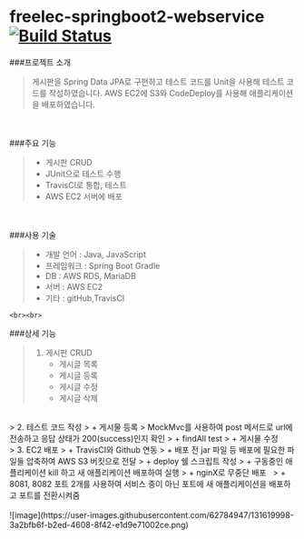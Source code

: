 # freelec-springboot2-webservice [![Build Status](https://travis-ci.com/ohjiwon-201733026/freelec-springboot2-webservice.svg?branch=master)](https://travis-ci.com/ohjiwon-201733026/freelec-springboot2-webservice)


###프로젝트 소개  
> 게시판을 Spring Data JPA로 구현하고 테스트 코드를 Unit을 사용해 테스트 코드를 작성하였습니다. AWS EC2에 S3와 CodeDeploy를 사용해 애플리케이션을 배포하였습니다.
  
  <br><br>
###주요 기능  
> + 게시판 CRUD
> + JUnit으로 테스트 수행
> + TravisCI로 통합, 테스트
> + AWS EC2 서버에 배포   
  
  <br><br>
###사용 기술  
> + 개발 언어 : Java, JavaScript  
> + 프레임워크 : Spring Boot Gradle  
> + DB : AWS RDS, MariaDB  
> + 서버 : AWS EC2  
> + 기타 : gitHub,TravisCI  
  
    <br><br>
###상세 기능  
> 1. 게시판 CRUD
>     + 게시글 목록  
>     + 게시글 등록  
>     + 게시글 수정  
>     + 게시글 삭제 
<br> 
> 2. 테스트 코드 작성  
>     + 게시물 등록  
>       MockMvc를 사용하여 post 메서드로 url에 전송하고 응답 상태가 200(success)인지 확인  
>     + findAll test
>     + 게시물 수정   
<br>
> 3. EC2 배포
>     + TravisCI와 Github 연동  
>     + 배포 전 jar 파일 등 배포에 필요한 파일들 압축하여 AWS S3 버킷으로 전달  
>     + deploy 쉘 스크립트 작성  
>     + 구동중인 애플리케이션 kill 하고 새 애플리케이션 배포하여 실행  
>     + nginX로 무중단 배포   
>     + 8081, 8082 포트 2개를 사용하여 서비스 중이 아닌 포트에 새 애플리케이션을 배포하고 포트를 전환시켜줌


<br>
<br>
![image](https://user-images.githubusercontent.com/62784947/131619998-3a2bfb6f-b2ed-4608-8f42-e1d9e71002ce.png)
